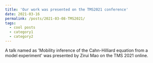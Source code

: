 ```yaml
---
title: 'Our work was presented on the TMS2021 conference'
date: 2021-03-16
permalink: /posts/2021-03-08-TMS2021/
tags:
  - cool posts
  - category1
  - category2
---
```


A talk named as 'Mobility inference of the Cahn-Hilliard equation from a model experiment' was presented by Zirui Mao on the TMS 2021 online.
